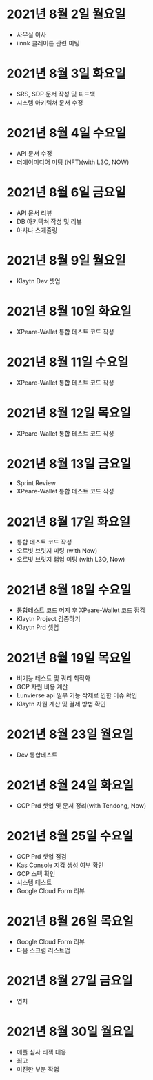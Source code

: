 
# 2021년 8월 2일 월요일 

- 사무실 이사
- iinnk 클레이튼 관련 미팅 

# 2021년 8월 3일 화요일 

- SRS, SDP 문서 작성 및 피드백
- 시스템 아키텍쳐 문서 수정 

# 2021년 8월 4일 수요일 

- API 문서 수정 
- 더에이미디어 미팅 (NFT)(with L3O, NOW)

# 2021년 8월 6일 금요일 

- API 문서 리뷰
- DB 아키텍쳐 작성 및 리뷰 
- 아사나 스케쥴링 

# 2021년 8월 9일 월요일

- Klaytn Dev 셋업 

# 2021년 8월 10일 화요일 

- XPeare-Wallet 통합 테스트 코드 작성 

# 2021년 8월 11일 수요일

- XPeare-Wallet 통합 테스트 코드 작성 

# 2021년 8월 12일 목요일 

- XPeare-Wallet 통합 테스트 코드 작성

# 2021년 8월 13일 금요일 

- Sprint Review
- XPeare-Wallet 통합 테스트 코드 작성

# 2021년 8월 17일 화요일 

- 통합 테스트 코드 작성 
- 오르빗 브릿지 미팅 (with Now)
- 오르빗 브릿지 랩업 미팅 (with L3O, Now)

# 2021년 8월 18일 수요일 

- 통합테스트 코드 머지 후 XPeare-Wallet 코드 점검
- Klaytn Project 검증하기
- Klaytn Prd 셋업 

# 2021년 8월 19일 목요일 

- 비기능 테스트 및 쿼리 최적화 
- GCP 자원 비용 계산 
- Lunvierse api 일부 기능 삭제로 인한 이슈 확인 
- Klaytn 자원 계산 및 결제 방법 확인 

# 2021년 8월 23일 월요일 

- Dev 통합테스트 

# 2021년 8월 24일 화요일 

- GCP Prd 셋업 및 문서 정리(with Tendong, Now)

# 2021년 8월 25일 수요일

- GCP Prd 셋업 점검
- Kas Console 지갑 생성 여부 확인 
- GCP 스펙 확인
- 시스템 테스트 
- Google Cloud Form 리뷰 

# 2021년 8월 26일 목요일 

- Google Cloud Form 리뷰 
- 다음 스크럼 리스트업 

# 2021년 8월 27일 금요일 

- 연차 

# 2021년 8월 30일 월요일 

- 애플 심사 리젝 대응
- 회고 
- 미진한 부분 작업


